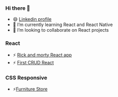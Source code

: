 ### Hi there 👋

- 😄 [Linkedin profile](https://www.linkedin.com/in/jafet-solano-394684208/)
- 🌱 I’m currently learning React and React Native
- 👯 I’m looking to collaborate on React projects

### React
- ⚡ [Rick and morty React app](https://jasomar.github.io/react-rick-and-morty/)
- ⚡ [First CRUD React](https://react-rtk-crud.vercel.app)

### CSS Responsive
-  ⚡[Furniture Store](https://ecommerce-css.vercel.app)


<!-- - ⚡ [Admin Panel React](https://tempale-react.vercel.app)

⚡ [First Node App](https://node-webserve-production.up.railway.app)-->
<!--
**jasomar/jasomar** is a ✨ _special_ ✨ repository because its `README.md` (this file) appears on your GitHub profile.

Here are some ideas to get you started:

- 🔭 I’m currently working on ...
- 🌱 I’m currently learning ...
- 👯 I’m looking to collaborate on ...
- 🤔 I’m looking for help with ...
- 💬 Ask me about ...
- 📫 How to reach me: ...
- 😄 Pronouns: ...
- ⚡ Fun fact: ...
-->
